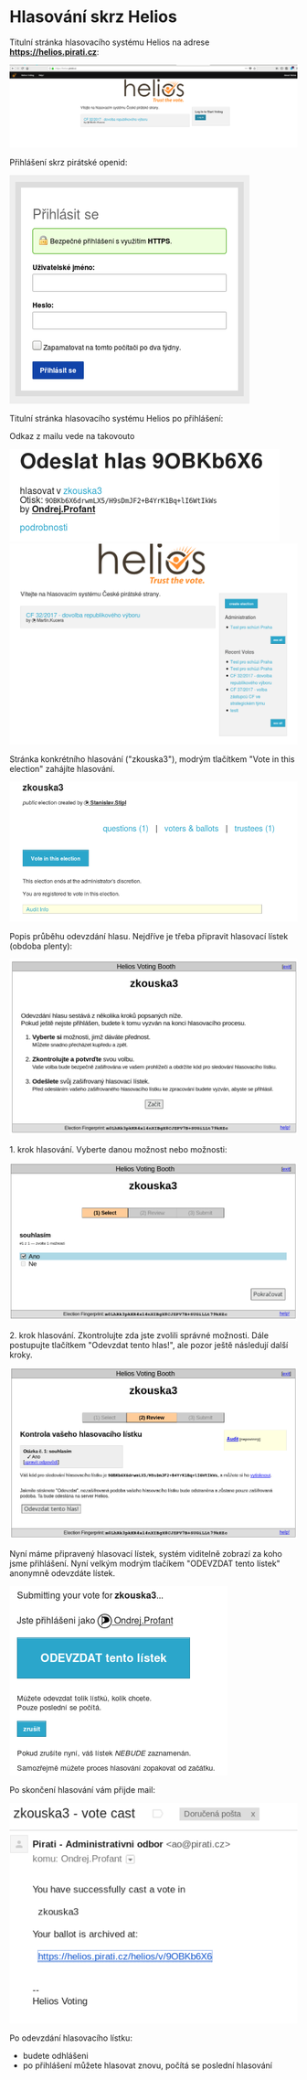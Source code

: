 # Hlasování skrz Helios

Titulní stránka hlasovacího systému Helios na adrese **https://helios.pirati.cz**:

![Titulní stránka hlasovacího systému Helios](../../../assets/img/helios/h1.png)

Přihlášení skrz pirátské openid:

![](../../../assets/img/helios/h2.png)

Titulní stránka hlasovacího systému Helios po přihlášení:

Odkaz z mailu vede na takovouto

![](../../../assets/img/helios/h10.png)
![](../../../assets/img/helios/h3.png)

Stránka konkrétního hlasování ("zkouska3"), modrým tlačítkem "Vote in this election" zahájíte hlasování.

![](../../../assets/img/helios/h4.png)

Popis průběhu odevzdání hlasu. Nejdříve je třeba připravit hlasovací lístek (obdoba plenty):

![](../../../assets/img/helios/h5.png)

1\. krok hlasování. Vyberte danou možnost nebo možnosti:

![](../../../assets/img/helios/h6.png)

2\. krok hlasování. Zkontrolujte zda jste zvolili správné možnosti. Dále postupujte tlačítkem "Odevzdat tento hlas!", ale pozor ještě následují další kroky.

![](../../../assets/img/helios/h7.png)

Nyní máme připravený hlasovací lístek, systém viditelně zobrazí za koho jsme přihlášení. Nyní velkým modrým tlačíkem "ODEVZDAT tento lístek" anonymně odevzdáte lístek.

![](../../../assets/img/helios/h8.png)

Po skončení hlasování vám přijde mail:

![](../../../assets/img/helios/h9.png)

Po odevzdání hlasovacího lístku:

- budete odhlášeni
- po přihlášení můžete hlasovat znovu, počítá se poslední hlasování
